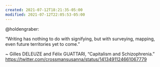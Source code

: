 ```yaml
---
created: 2021-07-12T18:21:35-05:00
modified: 2021-07-12T22:05:53-05:00
---
```


@holdengraber: 

“Writing has nothing to do with signifying, but with surveying, mapping, even future territories yet to come.”

 ~ Gilles DELEUZE and Félix GUATTARI, 
“Capitalism and Schizophrenia.” https://twitter.com/crossmansusanna/status/1413491124661067779

